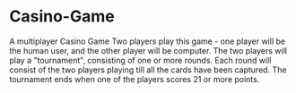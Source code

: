 # Casino-Game
A multiplayer Casino Game
Two players play this game - one player will be the human user, and the other player will be computer. 
The two players will play a "tournament", consisting of one or more rounds. 
Each round will consist of the two players playing till all the cards have been captured. 
The tournament ends when one of the players scores 21 or more points.
